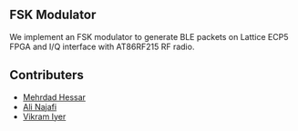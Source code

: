 ## FSK Modulator
We implement an FSK modulator to generate BLE packets on Lattice ECP5 FPGA and I/Q interface with AT86RF215 RF radio.

## Contributers
- [Mehrdad Hessar](https://github.com/mehrdadh)
- [Ali Najafi](https://github.com/anajafi)
- [Vikram Iyer](https://github.com/viyer)
